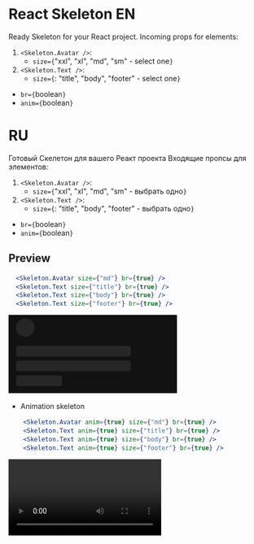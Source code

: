 # React Skeleton EN

Ready Skeleton for your React project.
Incoming props for elements:

1. `<Skeleton.Avatar />`:
   - `size={`"xxl", "xl", "md", "sm" - select one`}`
2. `<Skeleton.Text />`:
   - `size={`: "title", "body", "footer" - select one`}`

- `br={`boolean`}`
- `anim={`boolean`}`

# RU

Готовый Скелетон для вашего Реакт проекта
Входящие пропсы для элементов:

1. `<Skeleton.Avatar />`:
   - `size={`"xxl", "xl", "md", "sm" - выбрать одно`}`
2. `<Skeleton.Text />`:
   - `size={`: "title", "body", "footer" - выбрать одно`}`

- `br={`boolean`}`
- `anim={`boolean`}`

## Preview

```jsx
  <Skeleton.Avatar size={"md"} br={true} />
  <Skeleton.Text size={"title"} br={true} />
  <Skeleton.Text size={"body"} br={true} />
  <Skeleton.Text size={"footer"} br={true} />
```

<img src="./noAnimPreview.png">

- Animation skeleton

```jsx
    <Skeleton.Avatar anim={true} size={"md"} br={true} />
    <Skeleton.Text anim={true} size={"title"} br={true} />
    <Skeleton.Text anim={true} size={"body"} br={true} />
    <Skeleton.Text anim={true} size={"footer"} br={true} />
```

<video src="https://github.com/Shunpocode/skeleton/blob/React_skeleton/animationPreview.webm" controls />
